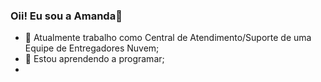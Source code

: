 ### Oii! Eu sou a Amanda👋

- 🔭 Atualmente trabalho como Central de Atendimento/Suporte de uma Equipe de Entregadores Nuvem;
- 🌱 Estou aprendendo a programar;
- 

